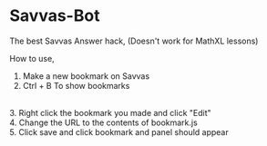 # Savvas-Bot
The best Savvas Answer hack, (Doesn't work for MathXL lessons)

How to use,

1. Make a new bookmark on Savvas
2. Ctrl + B To show bookmarks
<br>
3. Right click the bookmark you made and click "Edit"
<br>
4. Change the URL to the contents of bookmark.js
<br>
5. Click save and click bookmark and panel should appear
